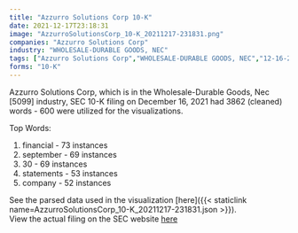 ```yaml
---
title: "Azzurro Solutions Corp 10-K"
date: 2021-12-17T23:18:31
image: "AzzurroSolutionsCorp_10-K_20211217-231831.png"
companies: "Azzurro Solutions Corp"
industry: "WHOLESALE-DURABLE GOODS, NEC"
tags: ["Azzurro Solutions Corp","WHOLESALE-DURABLE GOODS, NEC","12-16-2021","10-K"]
forms: "10-K"
---
```

Azzurro Solutions Corp, which is in the Wholesale-Durable Goods, Nec [5099] industry, SEC 10-K filing on December 16, 2021 had 3862 (cleaned) words - 600 were utilized for the visualizations.

Top Words:
1. financial - 73 instances
2. september - 69 instances
3. 30 - 69 instances
4. statements - 53 instances
5. company - 52 instances


See the parsed data used in the visualization [here]({{< staticlink name=AzzurroSolutionsCorp_10-K_20211217-231831.json >}}).  
View the actual filing on the SEC website [here](https://www.sec.gov/Archives/edgar/data/1828739/0001477932-21-009285.txt)
